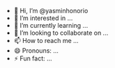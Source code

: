 - 👋 Hi, I’m @yasminhonorio
- 👀 I’m interested in ...
- 🌱 I’m currently learning ...
- 💞️ I’m looking to collaborate on ...
- 📫 How to reach me ...
- 😄 Pronouns: ...
- ⚡ Fun fact: ...

<!---
yasminhonorio/yasminhonorio is a ✨ special ✨ repository because its `README.md` (this file) appears on your GitHub profile.
You can click the Preview link to take a look at your changes.
--->
